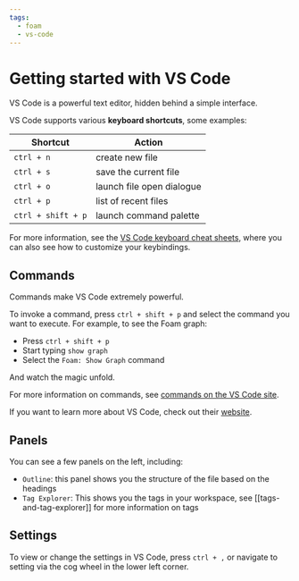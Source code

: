 ```yaml
---
tags:
  - foam
  - vs-code
---
```

# Getting started with VS Code

VS Code is a powerful text editor, hidden behind a simple interface.

VS Code supports various **keyboard shortcuts**, some examples:

| Shortcut           | Action                       |
| ---                | ---                          |
| `ctrl + n`         | create new file              |
| `ctrl + s`         | save the current file        |
| `ctrl + o`         | launch file open dialogue    |
| `ctrl + p`         | list of recent files         |
| `ctrl + shift + p` | launch command palette       |

For more information, see the [VS Code keyboard cheat sheets](https://code.visualstudio.com/docs/getstarted/keybindings#_keyboard-shortcuts-reference), where you can also see how to customize your keybindings.

## Commands

Commands make VS Code extremely powerful.

To invoke a command, press `ctrl + shift + p` and select the command you want to execute.
For example, to see the Foam graph:

- Press `ctrl + shift + p`
- Start typing `show graph`
- Select the `Foam: Show Graph` command

And watch the magic unfold.

For more information on commands, see [commands on the VS Code site](https://code.visualstudio.com/docs/getstarted/userinterface#_command-palette).

If you want to learn more about VS Code, check out their [website](https://code.visualstudio.com/docs#first-steps).

## Panels

You can see a few panels on the left, including:

- `Outline`: this panel shows you the structure of the file based on the headings
- `Tag Explorer`: This shows you the tags in your workspace, see [[tags-and-tag-explorer]] for more information on tags

## Settings

To view or change the settings in VS Code, press `ctrl + ,` or navigate to setting via the cog wheel in the lower left corner.
